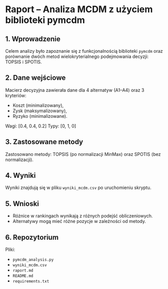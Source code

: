 # Raport – Analiza MCDM z użyciem biblioteki pymcdm

## 1. Wprowadzenie
Celem analizy było zapoznanie się z funkcjonalnością biblioteki `pymcdm` oraz porównanie dwóch metod wielokryterialnego podejmowania decyzji: TOPSIS i SPOTIS.

## 2. Dane wejściowe
Macierz decyzyjna zawierała dane dla 4 alternatyw (A1–A4) oraz 3 kryteriów:
- Koszt (minimalizowany),
- Zysk (maksymalizowany),
- Ryzyko (minimalizowane).

Wagi: [0.4, 0.4, 0.2]
Typy: [0, 1, 0]

## 3. Zastosowane metody
Zastosowano metody: TOPSIS (po normalizacji MinMax) oraz SPOTIS (bez normalizacji).

## 4. Wyniki
Wyniki znajdują się w pliku `wyniki_mcdm.csv` po uruchomieniu skryptu.

## 5. Wnioski
- Różnice w rankingach wynikają z różnych podejść obliczeniowych.
- Alternatywy mogą mieć różne pozycje w zależności od metody.

## 6. Repozytorium
Pliki:
- `pymcdm_analysis.py`
- `wyniki_mcdm.csv`
- `raport.md`
- `README.md`
- `requirements.txt`

